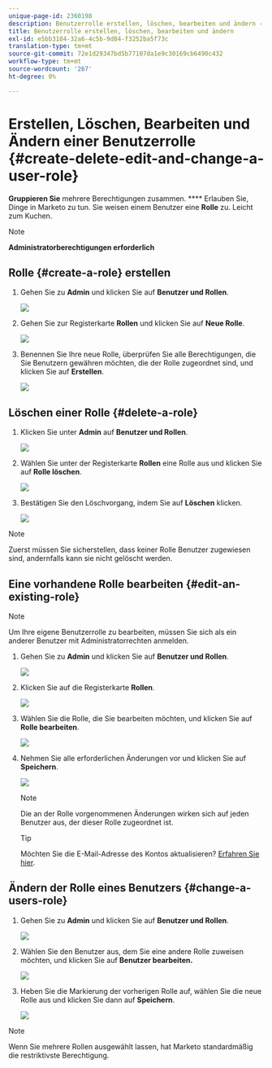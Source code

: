 ```yaml
---
unique-page-id: 2360198
description: Benutzerrolle erstellen, löschen, bearbeiten und ändern - Marketo Dokumente - Produktdokumentation
title: Benutzerrolle erstellen, löschen, bearbeiten und ändern
exl-id: e5bb3184-32a6-4c5b-9d84-f3252ba5f73c
translation-type: tm+mt
source-git-commit: 72e1d29347bd5b77107da1e9c30169cb6490c432
workflow-type: tm+mt
source-wordcount: '267'
ht-degree: 0%

---
```


# Erstellen, Löschen, Bearbeiten und Ändern einer Benutzerrolle {#create-delete-edit-and-change-a-user-role}

**Gruppieren Sie** mehrere Berechtigungen zusammen. **** Erlauben Sie, Dinge in Marketo zu tun. Sie weisen einem Benutzer eine **Rolle** zu. Leicht zum Kuchen.

>[!NOTE]
>
>**Administratorberechtigungen erforderlich**

## Rolle {#create-a-role} erstellen

1. Gehen Sie zu **Admin** und klicken Sie auf **Benutzer und Rollen**.

   ![](assets/image2014-9-16-13-3a29-3a48.png)

1. Gehen Sie zur Registerkarte **Rollen** und klicken Sie auf **Neue Rolle**.

   ![](assets/image2014-9-16-13-3a30-3a0.png)

1. Benennen Sie Ihre neue Rolle, überprüfen Sie alle Berechtigungen, die Sie Benutzern gewähren möchten, die der Rolle zugeordnet sind, und klicken Sie auf **Erstellen**.

   ![](assets/image2014-9-16-13-3a31-3a19.png)

## Löschen einer Rolle {#delete-a-role}

1. Klicken Sie unter **Admin** auf **Benutzer und Rollen**.

   ![](assets/image2014-9-16-13-3a31-3a42.png)

1. Wählen Sie unter der Registerkarte **Rollen** eine Rolle aus und klicken Sie auf **Rolle löschen**.

   ![](assets/image2014-9-16-13-3a31-3a56.png)

1. Bestätigen Sie den Löschvorgang, indem Sie auf **Löschen** klicken.

   ![](assets/image2014-9-16-13-3a32-3a25.png)

>[!NOTE]
>
>Zuerst müssen Sie sicherstellen, dass keiner Rolle Benutzer zugewiesen sind, andernfalls kann sie nicht gelöscht werden.

## Eine vorhandene Rolle bearbeiten {#edit-an-existing-role}

>[!NOTE]
>
>Um Ihre eigene Benutzerrolle zu bearbeiten, müssen Sie sich als ein anderer Benutzer mit Administratorrechten anmelden.

1. Gehen Sie zu **Admin** und klicken Sie auf **Benutzer und Rollen**.

   ![](assets/image2014-9-16-13-3a34-3a2.png)

1. Klicken Sie auf die Registerkarte **Rollen**.

   ![](assets/image2014-9-16-13-3a34-3a22.png)

1. Wählen Sie die Rolle, die Sie bearbeiten möchten, und klicken Sie auf **Rolle bearbeiten**.

   ![](assets/image2014-9-16-13-3a34-3a37.png)

1. Nehmen Sie alle erforderlichen Änderungen vor und klicken Sie auf **Speichern**.

   ![](assets/image2014-9-16-13-3a35-3a16.png)

   >[!NOTE]
   >
   >Die an der Rolle vorgenommenen Änderungen wirken sich auf jeden Benutzer aus, der dieser Rolle zugeordnet ist.

   >[!TIP]
   >
   >Möchten Sie die E-Mail-Adresse des Kontos aktualisieren? [Erfahren Sie hier](/help/marketo/product-docs/administration/settings/edit-account-settings.md).

## Ändern der Rolle eines Benutzers {#change-a-users-role}

1. Gehen Sie zu **Admin** und klicken Sie auf **Benutzer und Rollen**.

   ![](assets/image2014-9-16-13-3a35-3a49.png)

1. Wählen Sie den Benutzer aus, dem Sie eine andere Rolle zuweisen möchten, und klicken Sie auf **Benutzer bearbeiten.**

   ![](assets/image2014-9-16-13-36-8.png)

1. Heben Sie die Markierung der vorherigen Rolle auf, wählen Sie die neue Rolle aus und klicken Sie dann auf **Speichern**.

   ![](assets/image2014-9-16-13-3a36-3a35.png)

>[!NOTE]
>
>Wenn Sie mehrere Rollen ausgewählt lassen, hat Marketo standardmäßig die restriktivste Berechtigung.
